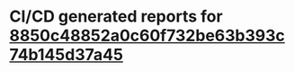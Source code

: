 # CI/CD generated reports for [8850c48852a0c60f732be63b393c74b145d37a45](https://github.com/hydephp/develop/commit/8850c48852a0c60f732be63b393c74b145d37a45)
